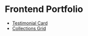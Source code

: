 # Frontend Portfolio

- [Testimonial Card](https://andrewsnapz.github.io/testiomonial-card/)
- [Collections Grid](https://andrewsnapz.github.io/collections-grid/)
